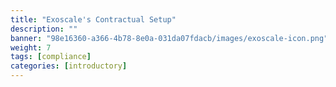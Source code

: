 ```yaml
---
title: "Exoscale's Contractual Setup"
description: ""
banner: "98e16360-a366-4b78-8e0a-031da07fdacb/images/exoscale-icon.png"
weight: 7
tags: [compliance]
categories: [introductory]
---
```

